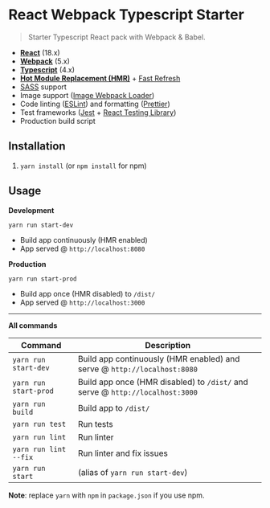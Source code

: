 # React Webpack Typescript Starter
> Starter Typescript React pack with Webpack & Babel.

* **[React](https://facebook.github.io/react/)** (18.x)
* **[Webpack](https://webpack.js.org/)** (5.x)
* **[Typescript](https://www.typescriptlang.org/)** (4.x)
* **[Hot Module Replacement (HMR)](https://webpack.js.org/concepts/hot-module-replacement/)** + [Fast Refresh](https://github.com/pmmmwh/react-refresh-webpack-plugin)
* [SASS](http://sass-lang.com/) support
* Image support ([Image Webpack Loader](https://github.com/tcoopman/image-webpack-loader))
* Code linting ([ESLint](https://github.com/eslint/eslint)) and formatting ([Prettier](https://github.com/prettier/prettier))
* Test frameworks ([Jest](https://facebook.github.io/jest/) + [React Testing Library](https://testing-library.com/docs/react-testing-library/intro))
* Production build script

## Installation
1. `yarn install` (or `npm install` for npm)

## Usage
**Development**

`yarn run start-dev`

* Build app continuously (HMR enabled)
* App served @ `http://localhost:8080`

**Production**

`yarn run start-prod`

* Build app once (HMR disabled) to `/dist/`
* App served @ `http://localhost:3000`

---

**All commands**

Command | Description
--- | ---
`yarn run start-dev` | Build app continuously (HMR enabled) and serve @ `http://localhost:8080`
`yarn run start-prod` | Build app once (HMR disabled) to `/dist/` and serve @ `http://localhost:3000`
`yarn run build` | Build app to `/dist/`
`yarn run test` | Run tests
`yarn run lint` | Run linter
`yarn run lint --fix` | Run linter and fix issues
`yarn run start` | (alias of `yarn run start-dev`)

**Note**: replace `yarn` with `npm` in `package.json` if you use npm.